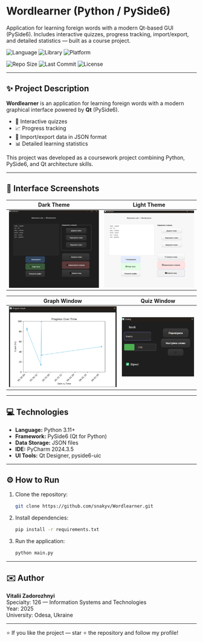 # Wordlearner (Python / PySide6)
Application for learning foreign words with a modern Qt-based GUI (PySide6). Includes interactive quizzes, progress tracking, import/export, and detailed statistics — built as a course project.

![Language](https://img.shields.io/badge/Language-Python%203.11%2B-blue?style=for-the-badge)
![Library](https://img.shields.io/badge/Library-PySide6-green?style=for-the-badge)
![Platform](https://img.shields.io/badge/Platform-Windows%20%7C%20macOS%20%7C%20Linux-lightgrey?style=for-the-badge)

![Repo Size](https://img.shields.io/github/repo-size/snakyv/Wordlearner?style=for-the-badge)
![Last Commit](https://img.shields.io/github/last-commit/snakyv/Wordlearner?style=for-the-badge)
![License](https://img.shields.io/badge/License-MIT-yellow?style=for-the-badge)

---

## ✨ Project Description

**Wordlearner** is an application for learning foreign words with a modern graphical interface powered by **Qt** (PySide6).

- 🎯 Interactive quizzes
- 📈 Progress tracking
- 🔄 Import/export data in JSON format
- 📊 Detailed learning statistics

This project was developed as a coursework project combining Python, PySide6, and Qt architecture skills.

---

## 📸 Interface Screenshots

| Dark Theme                                 | Light Theme                                |
|-------------------------------------------|-------------------------------------------|
| ![Dark Mode](assets/dark_mode.png)        | ![Light Mode](assets/light_mode.png)      |

| Graph Window                               | Quiz Window                                |
|-------------------------------------------|-------------------------------------------|
| ![Graph Window](assets/graph_window.png)  | ![Quiz Window](assets/quiz_window.png)    |

---

## 💻 Technologies

- **Language:** Python 3.11+
- **Framework:** PySide6 (Qt for Python)
- **Data Storage:** JSON files
- **IDE:** PyCharm 2024.3.5
- **UI Tools:** Qt Designer, pyside6-uic

---

## ⚙️ How to Run

1. Clone the repository:
    ```bash
    git clone https://github.com/snakyv/Wordlearner.git
    ```

2. Install dependencies:
    ```bash
    pip install -r requirements.txt
    ```

3. Run the application:
    ```bash
    python main.py
    ```

---

## ✉️ Author

**Vitalii Zadorozhnyi**  
Specialty: 126 — Information Systems and Technologies  
Year: 2025  
University: Odesa, Ukraine

---

⭐ If you like the project — star ⭐ the repository and follow my profile!
